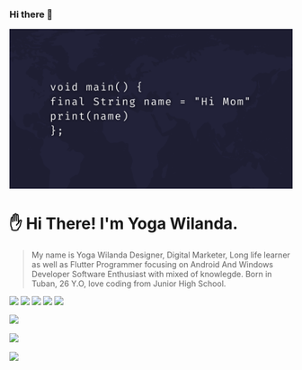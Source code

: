 ### Hi there 👋




![](https://github.com/yogawilanda/yogawilanda/blob/main/Github%20Introductory.png)
# :raised_hand: Hi There! I'm Yoga Wilanda.
> My name is Yoga Wilanda
> Designer, Digital Marketer, Long life learner as well as Flutter Programmer focusing on Android And Windows Developer 
> Software Enthusiast with mixed of knowlegde.
> Born in Tuban, 26 Y.O, love
> coding from Junior High School.

<!--
> already handle 35+ websites
> with 4 years professional
> experience. love challenge and
> new / strange things. currently
> focused on learning AI,
> especially machine learning.
-->


[![](https://img.shields.io/badge/Gmail-D14836?style=for-the-badge&logo=gmail&logoColor=white)](mailto:eayogawilanda@gmail.com)
[![](https://img.shields.io/badge/website-000000?style=for-the-badge&logo=About.me&logoColor=white)]()
[![](https://img.shields.io/badge/WhatsApp-25D366?style=for-the-badge&logo=whatsapp&logoColor=white)](https://wa.me/6281357628869)
[![](https://img.shields.io/badge/GitHub-100000?style=for-the-badge&logo=github&logoColor=white)](https://github.com/yogawilanda)
[![](https://img.shields.io/badge/LinkedIn-0077B5?style=for-the-badge&logo=linkedin&logoColor=white)](https://linkedin.com/in/yogawilanda)


![](https://thumbs.gfycat.com/VictoriousAmusedBullfrog.webp)

![](https://thumbs.gfycat.com/EvilFeistyBinturong.webp)

![](https://thumbs.gfycat.com/DrearyFamousBlueshark.webp)



<!--
**yogawilanda/yogawilanda** is a ✨ _special_ ✨ repository because its `README.md` (this file) appears on your GitHub profile.

Here are some ideas to get you started:

- 🔭 I’m currently working on ...
- 🌱 I’m currently learning ...
- 👯 I’m looking to collaborate on ...
- 🤔 I’m looking for help with ...
- 💬 Ask me about ...
- 📫 How to reach me: ...
- 😄 Pronouns: ...
- ⚡ Fun fact: ...
-->

